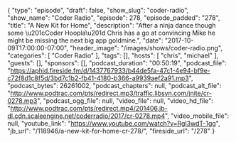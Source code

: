 {
  "type": "episode",
  "draft": false,
  "show_slug": "coder-radio",
  "show_name": "Coder Radio",
  "episode": 278,
  "episode_padded": "278",
  "title": "A New Kit for Home",
  "description": "After a ninja dance though some \u201cCoder Hoopla\u201d Chris has a go at convincing Mike he might be missing the next big app goldmine.",
  "date": "2017-10-09T17:00:00-07:00",
  "header_image": "/images/shows/coder-radio.png",
  "categories": [
    "Coder Radio"
  ],
  "tags": [],
  "hosts": [
    "chris",
    "michael"
  ],
  "guests": [],
  "sponsors": [],
  "podcast_duration": "00:50:19",
  "podcast_file": "https://aphid.fireside.fm/d/1437767933/b44de5fa-47c1-4e94-bf9e-c72f8d1c8f5d/3bd7c1b2-fb41-4180-b366-a9939aef2a91.mp3",
  "podcast_bytes": 26261002,
  "podcast_chapters": null,
  "podcast_alt_file": "http://www.podtrac.com/pts/redirect.mp3/traffic.libsyn.com/jnite/cr-0278.mp3",
  "podcast_ogg_file": null,
  "video_file": null,
  "video_hd_file": "http://www.podtrac.com/pts/redirect.mp4/201406.jb-dl.cdn.scaleengine.net/coderradio/2017/cr-0278.mp4",
  "video_mobile_file": null,
  "youtube_link": "https://www.youtube.com/watch?v=Rgl3wdT-1gg",
  "jb_url": "/118946/a-new-kit-for-home-cr-278/",
  "fireside_url": "/278"
}

